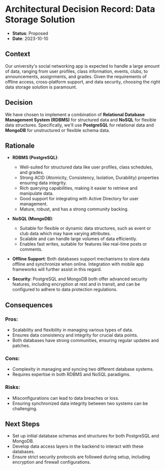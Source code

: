 # Architectural Decision Record: Data Storage Solution

- **Status**: Proposed
- **Date**: 2023-10-10

## Context

Our university's social networking app is expected to handle a large amount of data, ranging from user profiles, class information, events, clubs, to announcements, assignments, and grades. Given the requirements of offline access, cross-platform support, and data security, choosing the right data storage solution is paramount.

## Decision

We have chosen to implement a combination of **Relational Database Management System (RDBMS)** for structured data and **NoSQL** for flexible data structures. Specifically, we'll use **PostgreSQL** for relational data and **MongoDB** for unstructured or flexible schema data.

## Rationale

- **RDBMS (PostgreSQL)**:
  - Well-suited for structured data like user profiles, class schedules, and grades.
  - Strong ACID (Atomicity, Consistency, Isolation, Durability) properties ensuring data integrity.
  - Rich querying capabilities, making it easier to retrieve and manipulate data.
  - Good support for integrating with Active Directory for user management.
  - Mature, robust, and has a strong community backing.

- **NoSQL (MongoDB)**:
  - Suitable for flexible or dynamic data structures, such as event or club data which may have varying attributes.
  - Scalable and can handle large volumes of data efficiently.
  - Enables fast writes, suitable for features like real-time posts or comments.

- **Offline Support**: Both databases support mechanisms to store data offline and synchronize when online. Integration with mobile app frameworks will further assist in this regard.

- **Security**: PostgreSQL and MongoDB both offer advanced security features, including encryption at rest and in transit, and can be configured to adhere to data protection regulations.

## Consequences

### Pros:

- Scalability and flexibility in managing various types of data.
- Ensures data consistency and integrity for crucial data points.
- Both databases have strong communities, ensuring regular updates and patches.

### Cons:

- Complexity in managing and syncing two different database systems.
- Requires expertise in both RDBMS and NoSQL paradigms.

### Risks:

- Misconfigurations can lead to data breaches or loss.
- Ensuring synchronized data integrity between two systems can be challenging.

## Next Steps

- Set up initial database schemas and structures for both PostgreSQL and MongoDB.
- Develop data access layers in the backend to interact with these databases.
- Ensure strict security protocols are followed during setup, including encryption and firewall configurations.

